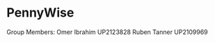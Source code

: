 # PennyWise

Group Members:
Omer Ibrahim UP2123828
Ruben Tanner UP2109969
<!-- ENTER YOUR NAMES AND STUDENT NUMBERS BELOW :) -->
